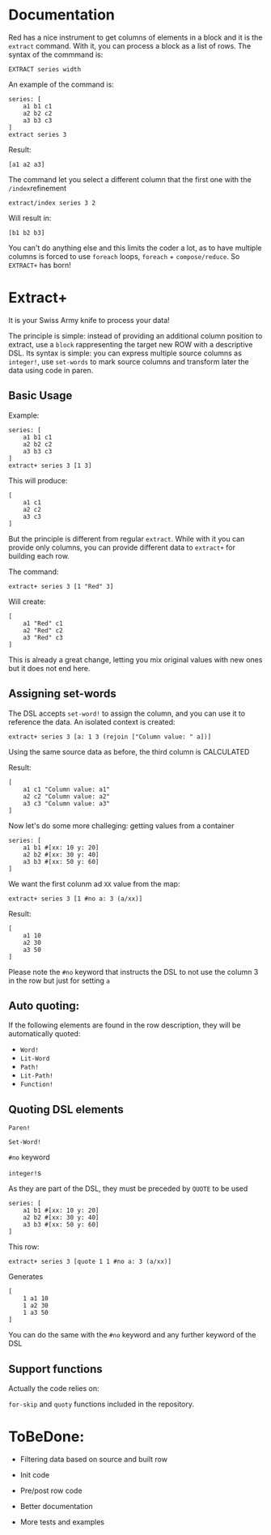 # Documentation

Red has a nice instrument to get columns of elements in a block and it is the `extract` command.  With it, you can process a block as a list of rows. The syntax of the commmand is:

```
EXTRACT series width
```

An example of the command is:

```
series: [
	a1 b1 c1 
	a2 b2 c2 
	a3 b3 c3
]
extract series 3
```

Result:

```
[a1 a2 a3]
```

The command let you select a different column that the first one with the `/index`refinement

```
extract/index series 3 2
```

Will result in:

```
[b1 b2 b3]
```

You can't do anything else and this limits the coder a lot, as to have multiple columns is forced to use `foreach` loops, `foreach` + `compose/reduce`. So `EXTRACT+` has born!

# Extract+

It is your Swiss Army knife to process your data!

The principle is simple: instead of providing an additional column position to extract, use a `block` rappresenting the target new ROW with a descriptive DSL. Its syntax is simple: you can express multiple source columns as `integer!`, use `set-words` to mark source columns and transform later the data using code in paren.

## Basic Usage

Example:

```
series: [
	a1 b1 c1 
	a2 b2 c2 
	a3 b3 c3
]
extract+ series 3 [1 3]
```

This will produce:

```
[
	a1 c1 
	a2 c2 
	a3 c3
]
```

But the principle is different from regular `extract`. While with it you can provide only columns, you can provide different data to `extract+` for building each row.

The command:

```
extract+ series 3 [1 "Red" 3]
```

Will create:

```
[
	a1 "Red" c1 
	a2 "Red" c2 
	a3 "Red" c3
]
```

This is already a great change, letting you mix original values with new ones but it does not end here.

## Assigning set-words

The DSL accepts `set-word!` to assign the column, and you can use it to reference the data. An isolated context is created:

```
extract+ series 3 [a: 1 3 (rejoin ["Column value: " a])]
```

Using the same source data as before, the third column is CALCULATED

Result:

```
[
	a1 c1 "Column value: a1" 
	a2 c2 "Column value: a2" 
	a3 c3 "Column value: a3"
]
```

Now let's do some more challeging: getting values from a container

```
series: [
	a1 b1 #[xx: 10 y: 20] 
	a2 b2 #[xx: 30 y: 40]
	a3 b3 #[xx: 50 y: 60]
]

```

We want the first colunm ad `XX` value from the map:

```
extract+ series 3 [1 #no a: 3 (a/xx)]
```

Result:

```
[
	a1 10 
	a2 30 
	a3 50
]
```

Please note the `#no` keyword that instructs the DSL to not use the column 3 in the row but just for setting `a`



## Auto quoting:

If the following elements are found in the row description, they will be automatically quoted:

* `Word!`
* `Lit-Word`
* `Path!`
* `Lit-Path!`
* `Function!`



## Quoting DSL elements

`Paren!`

`Set-Word!`

`#no` keyword

`integer!`s 



As they are part of the DSL, they must be preceded by `QUOTE` to be used

```
series: [
	a1 b1 #[xx: 10 y: 20] 
	a2 b2 #[xx: 30 y: 40]
	a3 b3 #[xx: 50 y: 60]
]
```

This row:

```
extract+ series 3 [quote 1 1 #no a: 3 (a/xx)]
```

Generates

```
[
	1 a1 10 
	1 a2 30 
	1 a3 50
]
```

You can do the same with the `#no` keyword and any further keyword of the DSL



## Support functions

Actually the code relies on:

`for-skip` and `quoty` functions included in the repository. 

# ToBeDone:

* Filtering data based on source and built row

* Init code

* Pre/post row code

* Better documentation

* More tests and examples

  





